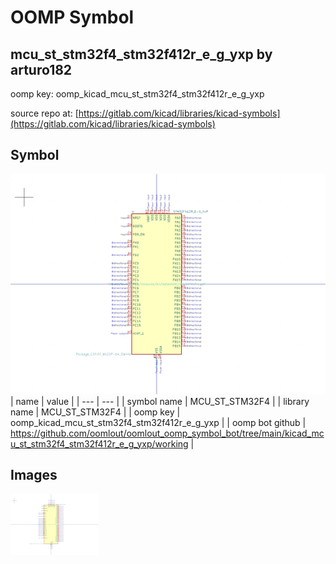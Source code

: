 # OOMP Symbol  
## mcu_st_stm32f4_stm32f412r_e_g_yxp  by arturo182  
  
oomp key: oomp_kicad_mcu_st_stm32f4_stm32f412r_e_g_yxp  
  
source repo at: [https://gitlab.com/kicad/libraries/kicad-symbols](https://gitlab.com/kicad/libraries/kicad-symbols)  
## Symbol  
  
[![working.png](working_600.png)](working.png)  
| name | value | 
| --- | --- | 
| symbol name | MCU_ST_STM32F4 | 
| library name | MCU_ST_STM32F4 | 
| oomp key | oomp_kicad_mcu_st_stm32f4_stm32f412r_e_g_yxp | 
| oomp bot github | https://github.com/oomlout/oomlout_oomp_symbol_bot/tree/main/kicad_mcu_st_stm32f4_stm32f412r_e_g_yxp/working | 
## Images  
  
[![working.png](working_140.png)](working.png)  
